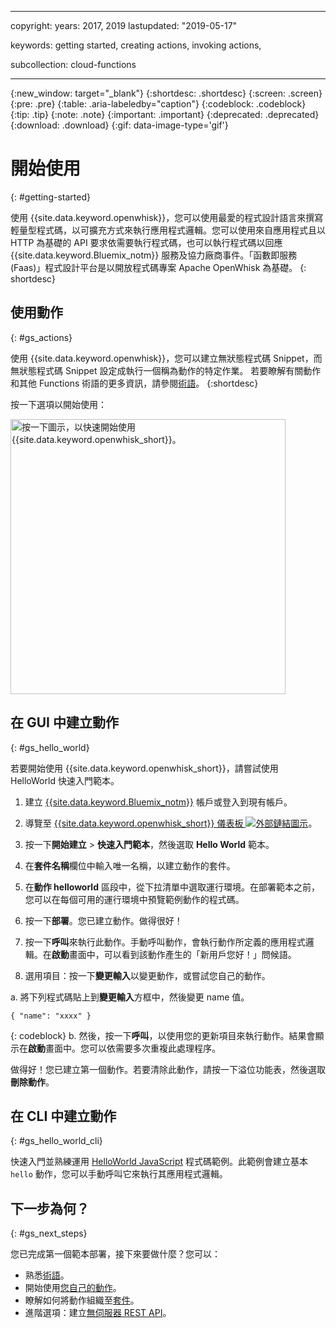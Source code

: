 
---

copyright:
  years: 2017, 2019
lastupdated: "2019-05-17"

keywords: getting started, creating actions, invoking actions,

subcollection: cloud-functions

---

{:new_window: target="_blank"}
{:shortdesc: .shortdesc}
{:screen: .screen}
{:pre: .pre}
{:table: .aria-labeledby="caption"}
{:codeblock: .codeblock}
{:tip: .tip}
{:note: .note}
{:important: .important}
{:deprecated: .deprecated}
{:download: .download}
{:gif: data-image-type='gif'}

# 開始使用
{: #getting-started}

使用 {{site.data.keyword.openwhisk}}，您可以使用最愛的程式設計語言來撰寫輕量型程式碼，以可擴充方式來執行應用程式邏輯。您可以使用來自應用程式且以 HTTP 為基礎的 API 要求依需要執行程式碼，也可以執行程式碼以回應 {{site.data.keyword.Bluemix_notm}} 服務及協力廠商事件。「函數即服務 (Faas)」程式設計平台是以開放程式碼專案 Apache OpenWhisk 為基礎。
{: shortdesc}

## 使用動作
{: #gs_actions}

使用 {{site.data.keyword.openwhisk}}，您可以建立無狀態程式碼 Snippet，而無狀態程式碼 Snippet 設定成執行一個稱為動作的特定作業。
若要瞭解有關動作和其他 Functions 術語的更多資訊，請參閱[術語](/docs/openwhisk?topic=cloud-functions-about)。
{:shortdesc}

按一下選項以開始使用：

<img usemap="#home_map" border="0" class="image" id="image_ztx_crb_f1b" src="images/imagemap.png" width="440" alt="按一下圖示，以快速開始使用 {{site.data.keyword.openwhisk_short}}。" style="width:440px;" />
<map name="home_map" id="home_map">
<area href="#gs_hello_world" alt="建立動作" title="建立動作" shape="rect" coords="-7, -8, 108, 211" />
<area href="/docs/openwhisk?topic=cloud-functions-cli_install" alt="設定 {{site.data.keyword.openwhisk_short}} CLI 外掛程式" title="設定 {{site.data.keyword.openwhisk_short}} CLI 外掛程式" shape="rect" coords="155, -1, 289, 210" />
<area href="/docs/openwhisk?topic=cloud-functions-about" alt="查看平台架構" title="查看平台架構" shape="rect" coords="326, -10, 448, 218" />
</map>

## 在 GUI 中建立動作
{: #gs_hello_world}

若要開始使用 {{site.data.keyword.openwhisk_short}}，請嘗試使用 HelloWorld 快速入門範本。

1. 建立 [{{site.data.keyword.Bluemix_notm}}](https://cloud.ibm.com/registration) 帳戶或登入到現有帳戶。

2. 導覽至 [{{site.data.keyword.openwhisk_short}} 儀表板 ![外部鏈結圖示](../icons/launch-glyph.svg "外部鏈結圖示")](https://cloud.ibm.com/openwhisk)。

2. 按一下**開始建立** > **快速入門範本**，然後選取 **Hello World** 範本。

3. 在**套件名稱**欄位中輸入唯一名稱，以建立動作的套件。

4. 在**動作 helloworld** 區段中，從下拉清單中選取運行環境。在部署範本之前，您可以在每個可用的運行環境中預覽範例動作的程式碼。

5. 按一下**部署**。您已建立動作。做得很好！

6. 按一下**呼叫**來執行此動作。手動呼叫動作，會執行動作所定義的應用程式邏輯。在**啟動**畫面中，可以看到該動作產生的「新用戶您好！」問候語。

7. 選用項目：按一下**變更輸入**以變更動作，或嘗試您自己的動作。

  a. 將下列程式碼貼上到**變更輸入**方框中，然後變更 name 值。
  ```
  { "name": "xxxx" }
  ```
  {: codeblock}
  b. 然後，按一下**呼叫**，以使用您的更新項目來執行動作。結果會顯示在**啟動**畫面中。您可以依需要多次重複此處理程序。

做得好！您已建立第一個動作。若要清除此動作，請按一下溢位功能表，然後選取**刪除動作**。

## 在 CLI 中建立動作
{: #gs_hello_world_cli}

快速入門並熟練運用 [HelloWorld JavaScript](/docs/openwhisk?topic=cloud-functions-prep#prep-js) 程式碼範例。此範例會建立基本 `hello` 動作，您可以手動呼叫它來執行其應用程式邏輯。

## 下一步為何？
{: #gs_next_steps}

您已完成第一個範本部署，接下來要做什麼？您可以：

* 熟悉[術語](/docs/openwhisk?topic=cloud-functions-about#about_technology)。
* 開始使用[您自己的動作](/docs/openwhisk?topic=cloud-functions-actions)。
* 瞭解如何將動作組織至[套件](/docs/openwhisk?topic=cloud-functions-pkg_ov)。
* 進階選項：建立[無伺服器 REST API](/docs/openwhisk?topic=cloud-functions-apigateway)。
